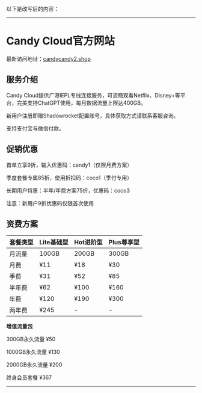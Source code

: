 以下是改写后的内容：

---

# Candy Cloud官方网站

最新访问地址：[candycandy2.shop](https://url.gogogomiao.one/QYTN)

## 服务介绍

Candy Cloud提供广港IEPL专线连接服务，可流畅观看Netflix、Disney+等平台，完美支持ChatGPT使用，每月数据流量上限达400GB。

新用户注册即赠Shadowrocket配置账号，具体获取方式请联系客服咨询。

支持支付宝与微信付款。

## 促销优惠

首单立享9折，输入优惠码：candy1（仅限月费方案）

季度套餐专属85折，使用折扣码：coco1（季付专用）

长期用户特惠：半年/年费方案75折，优惠码：coco3

注意：新用户9折优惠码仅限首次使用

## 资费方案

| 套餐类型 | Lite基础型 | Hot进阶型 | Plus尊享型 |
|----------|------------|-----------|------------|
| 月流量   | 100GB      | 200GB     | 300GB      |
| 月费     | ¥11        | ¥18       | ¥30        |
| 季费     | ¥31        | ¥52       | ¥85        |
| 半年费   | ¥62        | ¥100      | ¥160       |
| 年费     | ¥120       | ¥190      | ¥300       |
| 两年费   | ¥245       | -         | -          |

**增值流量包**

300GB永久流量 ¥50

1000GB永久流量 ¥130

2000GB永久流量 ¥200

终身会员套餐 ¥367

---